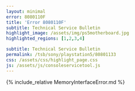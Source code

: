 ```yaml
---
layout: minimal
error: 8080110F
title: 'Error 8080110F'
subtitle: Technical Service Bulletin
highlight_image: /assets/img/ps5motherboard.jpg
highlighted_regions: [1,2,3,4]

subtitle: Technical Service Bulletin
permalink: /tsb/sony/playstation5/80801133
css: /assets/css/highlight_page.css
js: /assets/js/consoleservicetool.js
---
```


{% include_relative MemoryInterfaceError.md %}